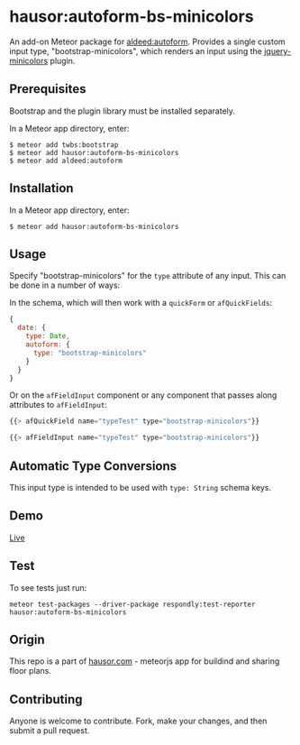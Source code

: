 hausor:autoform-bs-minicolors
=========================

An add-on Meteor package for [aldeed:autoform](https://github.com/aldeed/meteor-autoform). Provides a single custom input type, "bootstrap-minicolors", which renders an input using the [jquery-minicolors](http://labs.abeautifulsite.net/jquery-minicolors/) plugin.

## Prerequisites

Bootstrap and the plugin library must be installed separately.

In a Meteor app directory, enter:

```
$ meteor add twbs:bootstrap
$ meteor add hausor:autoform-bs-minicolors
$ meteor add aldeed:autoform
```

## Installation

In a Meteor app directory, enter:

```
$ meteor add hausor:autoform-bs-minicolors
```

## Usage

Specify "bootstrap-minicolors" for the `type` attribute of any input. This can be done in a number of ways:

In the schema, which will then work with a `quickForm` or `afQuickFields`:

```js
{
  date: {
    type: Date,
    autoform: {
      type: "bootstrap-minicolors"
    }
  }
}
```

Or on the `afFieldInput` component or any component that passes along attributes to `afFieldInput`:

```js
{{> afQuickField name="typeTest" type="bootstrap-minicolors"}}

{{> afFieldInput name="typeTest" type="bootstrap-minicolors"}}
```

## Automatic Type Conversions

This input type is intended to be used with `type: String` schema keys.

## Demo

[Live](http://autoform-bs-minicolors.meteor.com)

## Test

To see tests just run:

    meteor test-packages --driver-package respondly:test-reporter hausor:autoform-bs-minicolors
    
## Origin

This repo is a part of [hausor.com](http://hausor.com) - meteorjs app for buildind and sharing floor plans.

## Contributing

Anyone is welcome to contribute. Fork, make your changes, and then submit a pull request.

